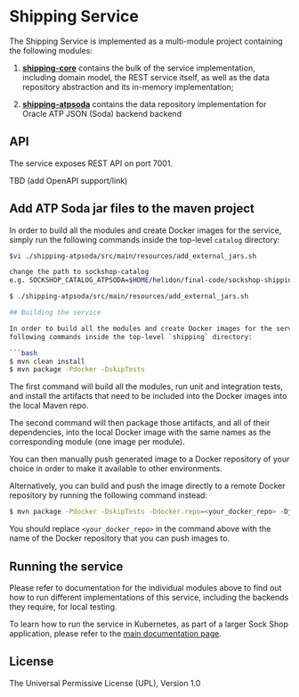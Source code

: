 # Shipping Service

The Shipping Service is implemented as a multi-module project containing the following modules:

1. **[shipping-core](./shipping-core)** contains the bulk of the service implementation, including
domain model, the REST service itself, as well as the data repository abstraction and its 
in-memory implementation;

2. **[shipping-atpsoda](./shipping-atpsoda)** contains the data repository implementation for 
Oracle ATP JSON (Soda) backend backend


## API

The service exposes REST API on port 7001. 

TBD (add OpenAPI support/link)

## Add ATP Soda jar files to the maven project

In order to build all the modules and create Docker images for the service, simply run the 
following commands inside the top-level `catalog` directory:

```bash
$vi ./shipping-atpsoda/src/main/resources/add_external_jars.sh

change the path to sockshop-catalog 
e.g. SOCKSHOP_CATALOG_ATPSODA=$HOME/helidon/final-code/sockshop-shipping/shipping-atpsoda

$ ./shipping-atpsoda/src/main/resources/add_external_jars.sh

## Building the service

In order to build all the modules and create Docker images for the service, simply run the 
following commands inside the top-level `shipping` directory:

```bash
$ mvn clean install
$ mvn package -Pdocker -DskipTests
``` 

The first command will build all the modules, run unit and integration tests, and install the
artifacts that need to be included into the Docker images into the local Maven repo.

The second command will then package those artifacts, and all of their dependencies, into
the local Docker image with the same names as the corresponding module (one image per module).

You can then manually push generated image to a Docker repository of your choice in order
to make it available to other environments.

Alternatively, you can build and push the image directly to a remote Docker repository by
running the following command instead:

```bash
$ mvn package -Pdocker -DskipTests -Ddocker.repo=<your_docker_repo> -Djib.goal=build
```

You should replace `<your_docker_repo>` in the command above with the name of the 
Docker repository that you can push images to.

## Running the service

Please refer to documentation for the individual modules above to find out how to run
different implementations of this service, including the backends they require, for local
testing.

To learn how to run the service in Kubernetes, as part of a larger Sock Shop application,
please refer to the [main documentation page](../sockshop/README.md).

## License

The Universal Permissive License (UPL), Version 1.0

